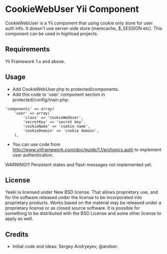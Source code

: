 CookieWebUser Yii Component
===========================

CookieWebUser is a Yii component that using cookie only store for user auth info. It
doesn't use server-side store (memcache, $_SESSION etc). This component can be used
in highload projects.

Requirements
------------

Yii Framework 1.x and above.

Usage
-----

- Add CookieWebUser.php to protected/components.
- Add this code to 'user' component section in protected/config/main.php:

~~~
'components' => array(
    'user' => array(
        'class' => 'CookieWebUser',
        'secretKey' => 'secret key',
        'cookieName' => 'cookie name',
        'cookieDomain' => 'cookie domain',
    ),
~~~

- You can use code from http://www.yiiframework.com/doc/guide/1.1/en/topics.auth
to implement user authentication.

WARNING!!! Persistent states and flash messages not implemented yet.

License
-------

Yeeki is licensed under New BSD license. That allows proprietary use, and for
the software released under the license to be incorporated into proprietary
products. Works based on the material may be released under a proprietary license
or as closed source software. It is possible for something to be distributed
with the BSD License and some other license to apply as well.

Credits
-------

- Initial code and ideas: Sergey Andryeyev, @andser.
